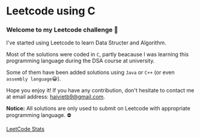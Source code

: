 # Leetcode using C

### Welcome to my Leetcode challenge :partying_face:

   I've started using Leetcode to learn Data Structer and Algorithm.
   
   Most of the solutions were coded in ```C```, partly beacause I was learning this programming language during the DSA course at university.
   
   Some of them have been added solutions using ```Java``` or ```C++``` (or even ```assembly language```:grinning:).
   
   Hope you enjoy it! If you have any contribution, don't hesitate to contact me at email address: haivietb9@gmail.com.

   __Notice:__ All solutions are only used to submit on Leetcode with appropriate programming language. :no_entry:

  [LeetCode Stats](https://leetcard.jacoblin.cool/haivietb9?theme=light&font=Noto%20Sans%20Rejang)

